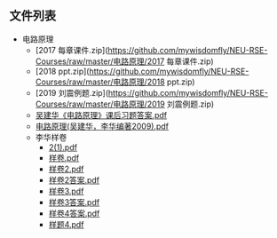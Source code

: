 

## 文件列表

- 电路原理
    - [2017 每章课件.zip](https://github.com/mywisdomfly/NEU-RSE-Courses/raw/master/电路原理/2017 每章课件.zip)
    - [2018 ppt.zip](https://github.com/mywisdomfly/NEU-RSE-Courses/raw/master/电路原理/2018 ppt.zip)
    - [2019 刘震例题.zip](https://github.com/mywisdomfly/NEU-RSE-Courses/raw/master/电路原理/2019 刘震例题.zip)
    - [吴建华《电路原理》课后习题答案.pdf](https://github.com/mywisdomfly/NEU-RSE-Courses/raw/master/电路原理/吴建华《电路原理》课后习题答案.pdf)
    - [电路原理(吴建华，李华编著2009).pdf](https://github.com/mywisdomfly/NEU-RSE-Courses/raw/master/电路原理/电路原理(吴建华，李华编著2009).pdf)
    - 李华样卷
        - [2(1).pdf](https://github.com/mywisdomfly/NEU-RSE-Courses/raw/master/电路原理\李华样卷/2(1).pdf)
        - [样卷.pdf](https://github.com/mywisdomfly/NEU-RSE-Courses/raw/master/电路原理\李华样卷/样卷.pdf)
        - [样卷2.pdf](https://github.com/mywisdomfly/NEU-RSE-Courses/raw/master/电路原理\李华样卷/样卷2.pdf)
        - [样卷2答案.pdf](https://github.com/mywisdomfly/NEU-RSE-Courses/raw/master/电路原理\李华样卷/样卷2答案.pdf)
        - [样卷3.pdf](https://github.com/mywisdomfly/NEU-RSE-Courses/raw/master/电路原理\李华样卷/样卷3.pdf)
        - [样卷3答案.pdf](https://github.com/mywisdomfly/NEU-RSE-Courses/raw/master/电路原理\李华样卷/样卷3答案.pdf)
        - [样卷4答案.pdf](https://github.com/mywisdomfly/NEU-RSE-Courses/raw/master/电路原理\李华样卷/样卷4答案.pdf)
        - [样题4.pdf](https://github.com/mywisdomfly/NEU-RSE-Courses/raw/master/电路原理\李华样卷/样题4.pdf)
